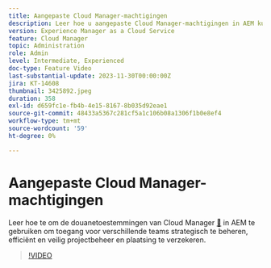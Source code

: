 ```yaml
---
title: Aangepaste Cloud Manager-machtigingen
description: Leer hoe u aangepaste Cloud Manager-machtigingen in AEM kunt gebruiken om de toegang voor verschillende teams strategisch te beheren en zo een efficiënt en veilig projectbeheer en -implementatie te garanderen.
version: Experience Manager as a Cloud Service
feature: Cloud Manager
topic: Administration
role: Admin
level: Intermediate, Experienced
doc-type: Feature Video
last-substantial-update: 2023-11-30T00:00:00Z
jira: KT-14608
thumbnail: 3425892.jpeg
duration: 358
exl-id: d659fc1e-fb4b-4e15-8167-8b035d92eae1
source-git-commit: 48433a5367c281cf5a1c106b08a1306f1b0e8ef4
workflow-type: tm+mt
source-wordcount: '59'
ht-degree: 0%

---
```


# Aangepaste Cloud Manager-machtigingen

Leer hoe te om de douanetoestemmingen van Cloud Manager [&#128279;](https://experienceleague.adobe.com/docs/experience-manager-cloud-manager/content/requirements/custom-permissions.html?lang=nl-NL) in AEM te gebruiken om toegang voor verschillende teams strategisch te beheren, efficiënt en veilig projectbeheer en plaatsing te verzekeren.

>[!VIDEO](https://video.tv.adobe.com/v/3449810/?learn=on&captions=dut)
